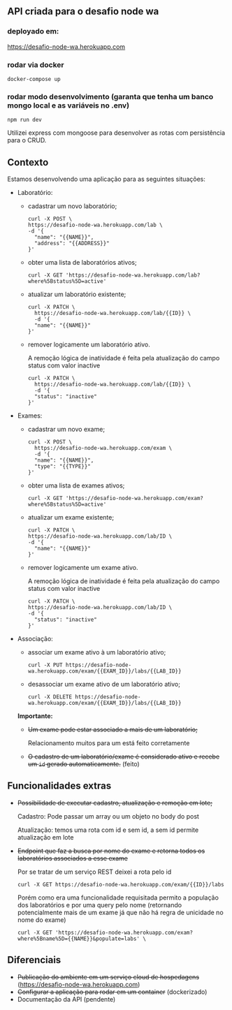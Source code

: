 ## API criada para o desafio node wa

### deployado em:

https://desafio-node-wa.herokuapp.com

### rodar via docker
```
docker-compose up
```

### rodar modo desenvolvimento (garanta que tenha um banco mongo local e as variáveis no .env)

```
npm run dev
```

Utilizei express com mongoose para desenvolver as rotas com persistência para o CRUD.

## Contexto
Estamos desenvolvendo uma aplicação para as seguintes situações:
- Laboratório:
  - cadastrar um novo laboratório;
    ```
    curl -X POST \
    https://desafio-node-wa.herokuapp.com/lab \
    -d '{
      "name": "{{NAME}}",
      "address": "{{ADDRESS}}"
    }'
    ```

  - obter uma lista de laboratórios ativos;
    ```
    curl -X GET 'https://desafio-node-wa.herokuapp.com/lab?where%5Bstatus%5D=active'
    ```

  - atualizar um laboratório existente;
    ```
    curl -X PATCH \
      https://desafio-node-wa.herokuapp.com/lab/{{ID}} \
      -d '{
      "name": "{{NAME}}"
    }'
    ```

  - remover logicamente um laboratório ativo.

    A remoção lógica de inatividade é feita pela atualização do campo status com valor inactive    

    ```
    curl -X PATCH \
      https://desafio-node-wa.herokuapp.com/lab/{{ID}} \
      -d '{
      "status": "inactive"
    }'
    ```

- Exames:
  - cadastrar um novo exame;
    ```
    curl -X POST \
      https://desafio-node-wa.herokuapp.com/exam \
      -d '{
      "name": "{{NAME}}",
      "type": "{{TYPE}}"
    }'
    ```

  - obter uma lista de exames ativos;
    ```
    curl -X GET 'https://desafio-node-wa.herokuapp.com/exam?where%5Bstatus%5D=active'
    ```

  - atualizar um exame existente;
    ```
    curl -X PATCH \
    https://desafio-node-wa.herokuapp.com/lab/ID \
    -d '{
      "name": "{{NAME}}"
    }'
    ```
    
  - remover logicamente um exame ativo.

    A remoção lógica de inatividade é feita pela atualização do campo status com valor inactive    

    ```
    curl -X PATCH \
    https://desafio-node-wa.herokuapp.com/lab/ID \
    -d '{
      "status": "inactive"
    }'
    ```
    
- Associação:
  - associar um exame ativo à um laboratório ativo;
    ```
    curl -X PUT https://desafio-node-wa.herokuapp.com/exam/{{EXAM_ID}}/labs/{{LAB_ID}}
    ```
    
  - desassociar um exame ativo de um laboratório ativo;
    ```
    curl -X DELETE https://desafio-node-wa.herokuapp.com/exam/{{EXAM_ID}}/labs/{{LAB_ID}}
    ```
    
  **Importante:**
  - ~~Um exame pode estar associado a mais de um laboratório;~~
  
    Relacionamento muitos para um está feito corretamente

  - ~~O cadastro de um laboratório/exame é considerado ativo e recebe um `id` gerado automaticamente.~~ (feito)

## Funcionalidades extras
- ~~Possibilidade de executar cadastro, atualização e remoção em lote;~~

    Cadastro: Pode passar um array ou um objeto no body do post

    Atualização: temos uma rota com id e sem id, a sem id permite atualização em lote

- ~~Endpoint que faz a busca por nome do exame e retorna todos os laboratórios associados a esse exame~~ 

    Por se tratar de um serviço REST deixei a rota pelo id

    ```
    curl -X GET https://desafio-node-wa.herokuapp.com/exam/{{ID}}/labs
    ```

    Porém como era uma funcionalidade requisitada permito a população dos laboratórios e por uma query pelo nome (retornando potencialmente mais de um exame já que não há regra de unicidade no nome do exame)

    ```
    curl -X GET 'https://desafio-node-wa.herokuapp.com/exam?where%5Bname%5D={{NAME}}&populate=labs' \
    ```

## Diferenciais
- ~~Publicação do ambiente em um serviço cloud de hospedagens~~ (https://desafio-node-wa.herokuapp.com)
- ~~Configurar a aplicação para rodar em um container~~ (dockerizado)
- Documentação da API (pendente)
